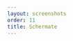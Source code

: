 ```yaml
---
layout: screenshots
order: 11
title: Schermate
---
```

  <a href="/resources/django-admin-settings/archive/latest/italian/headers.png"
    data-caption="Titoli e intestazioni"></a>
  <a href="/resources/django-admin-settings/archive/latest/italian/listdisplay.png"
    data-caption="Modello ListDisplay"></a>
  <a href="/resources/django-admin-settings/archive/latest/italian/listdisplaylink.png"
    data-caption="Modello ListDisplayLink"></a>
  <a href="/resources/django-admin-settings/archive/latest/italian/listfilter.png"
    data-caption="Modello ListFilter"></a>
